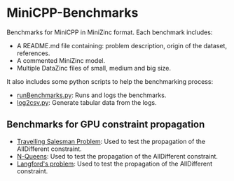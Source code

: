 # MiniCPP-Benchmarks

Benchmarks for MiniCPP in MiniZinc format. Each benchmark includes:

- A README.md file containing: problem description, origin of the dataset, references.
- A commented MiniZinc model.
- Multiple DataZinc files of small, medium and big size.

It also includes some python scripts to help the benchmarking process:

- [runBenchmarks.py](./runBenchmarks.py): Runs and logs the benchmarks.
- [log2csv.py](./log2csv.py): Generate tabular data from the logs.

## Benchmarks for GPU constraint propagation

- [Travelling Salesman Problem](./tsp): Used to test the propagation of the AllDifferent constraint.
- [N-Queens](./nqueens): Used to test the propagation of the AllDifferent constraint.
- [Langford's problem](./langford): Used to test the propagation of the AllDifferent constraint.
